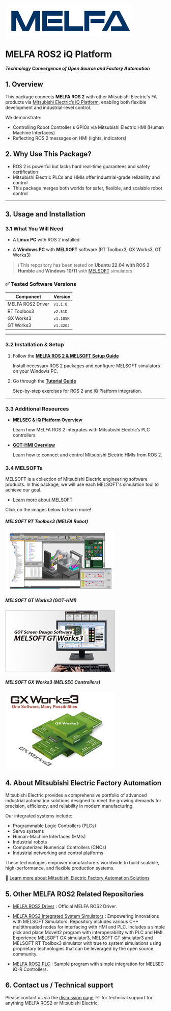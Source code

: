 

<img src="./doc/figures/MELFA_t.png" width="400" height="98">

# MELFA ROS2 iQ Platform
_**Technology Convergence of Open Source and Factory Automation**_


## 1. Overview

This package connects **MELFA ROS 2**  with other Mitsubishi Electric's FA products via [Mitsubishi Electric’s iQ Platform](https://www.mitsubishielectric.com/fa/sols/efactory/iq/index.html), enabling both flexible development and industrial-level control.

We demonstrate:

- Controlling Robot Controller's GPIOs via Mitsubishi Electric HMI (Human Machine Interfaces)
- Reflecting ROS 2 messages on HMI (lights, indicators)

## 2. Why Use This Package?

-  ROS 2 is powerful but lacks hard real-time guarantees and safety certification
-  Mitsubishi Electric PLCs and HMIs offer industrial-grade reliability and control
-  This package merges both worlds for safer, flexible, and scalable robot control

---
## 3. Usage and Installation

### 3.1  What You Will Need

- A **Linux PC** with ROS 2 installed

- A **Windows PC** with **MELSOFT** software (RT Toolbox3, GX Works3, GT Works3)


> ℹ️ This repository has been tested on **Ubuntu 22.04 with ROS 2 Humble** and **Windows 10/11** with [MELSOFT](#34-melsofts) simulators.

### ✅ Tested Software Versions

| Component             | Version     |
|-----------------------|-------------|
| MELFA ROS2 Driver     | `v1.1.0`    |
| RT Toolbox3           | `v2.51D`    |
| GX Works3             | `v1.105K`   |
| GT Works3             | `v1.320J`   |

---

### 3.2  Installation & Setup

1.  Follow the [**MELFA ROS 2 & MELSOFT Setup Guide**](./doc/melsoft_setup.md)

    Install necessary ROS 2 packages and configure MELSOFT simulators on your Windows PC.

2. Go through the [**Tutorial Guide**](./doc/melfa_iq_tutorial.md)

    Step-by-step exercises for ROS 2 and iQ Platform integration.


---

### 3.3 Additional Resources

- [**MELSEC & iQ Platform Overview**](./doc/melsec_info.md)

    Learn how MELFA ROS 2 integrates with Mitsubishi Electric’s PLC controllers.

- [**GOT-HMI Overview**](./doc/got_info.md)

    Learn how to connect and control Mitsubishi Electric HMIs from ROS 2.

<a name="melsoft"></a>
### 3.4 MELSOFTs


MELSOFT is a collection of Mitsubishi Electric engineering software products. In this package, we will use each MELSOFT's simulation tool to achieve our goal.

- [Learn more about MELSOFT](https://www.mitsubishielectric.com/fa/products/index.html#section_software)

Click on the images below to learn more!

##### MELSOFT RT Toolbox3 (MELFA Robot)

[<img src="./doc/figures/RT3.png" width="345" height="185">](https://www.mitsubishielectric.com/fa/products/rbt/robot/smerit/rt3/index.html)

##### MELSOFT GT Works3 (GOT-HMI)

[<img src="./doc/figures/GT3.png" width="345" height="194">](https://www.mitsubishielectric.com/fa/products/hmi/got/smerit/gt_works3/index.html)

##### MELSOFT GX Works3 (MELSEC Controllers)

[<img src="./doc/figures/GX3.png" width="345" height="240">](https://www.mitsubishielectric.com/fa/products/cnt/plceng/smerit/gx_works3/index.html)

## 4. About Mitsubishi Electric Factory Automation

Mitsubishi Electric provides a comprehensive portfolio of advanced industrial automation solutions designed to meet the growing demands for precision, efficiency, and reliability in modern manufacturing.

Our integrated systems include:
- Programmable Logic Controllers (PLCs)
- Servo systems
- Human-Machine Interfaces (HMIs)
- Industrial robots
- Computerized Numerical Controllers (CNCs)
- Industrial networking and control platforms

These technologies empower manufacturers worldwide to build scalable, high-performance, and flexible production systems.

🔗 [Learn more about Mitsubishi Electric Factory Automation Solutions](https://www.mitsubishielectric.com/fa/solutions/index.html#section01)
## 5. Other MELFA ROS2 Related Repositories

- [MELFA ROS2 Driver](https://github.com/Mitsubishi-Electric-Asia/melfa_ros2_driver) : Official MELFA ROS2 Driver.


- [MELFA ROS2 Integrated System Simulators](https://github.com/Mitsubishi-Electric-Asia/melfa_ros2_syssim) : Empowering Innovations with MELSOFT Simulators. Repository includes various C++ multithreaded nodes for interfacing with HMI and PLC. Includes a simple pick and place MoveIt2 program with interoperability with PLC and HMI. Experience MELSOFT GX simulator3, MELSOFT GT simulator3 and MELSOFT RT Toolbox3 simulator with true to system simulations using proprietary technologies that can be leveraged by the open source community.

- [MELFA ROS2 PLC](https://github.com/Mitsubishi-Electric-Asia/melfa_ros2_plc) : Sample program with simple integration for MELSEC iQ-R Controllers.

## 6. Contact us / Technical support

Please contact us via the [discussion page](https://github.com/orgs/Mitsubishi-Electric-Asia/discussions) &#9743; for technical support for anything MELFA ROS2 or Mitsubishi Electric.

<div> </div>
